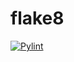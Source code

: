 # flake8

[![Pylint](https://github.com/testtesttesttesttesttestaaaa/flake8/actions/workflows/pylint.yml/badge.svg?branch=main)](https://github.com/testtesttesttesttesttestaaaa/flake8/actions/workflows/pylint.yml)
